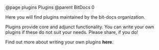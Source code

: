 @page plugins Plugins
@parent BitDocs 0

Here you will find plugins maintained by the bit-docs organization.

Plugins provide core and adjunct functionality. You can write your own plugins if these do not suit your needs. Please share, if you do!

Find out more about writing your own plugins **here**.
